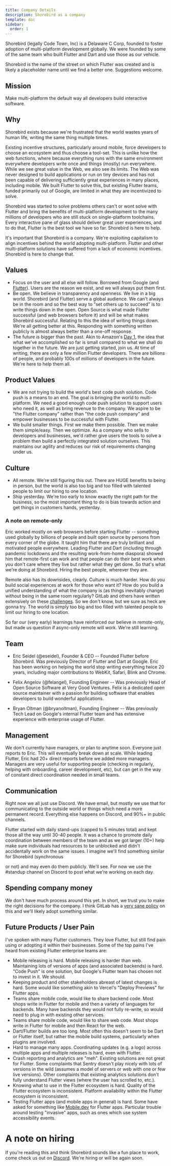 ```yaml
---
title: Company Details
description: Shorebird as a company
template: doc
sidebar:
  order: 1
---
```


Shorebird (legally Code Town, Inc) is a Delaware C Corp, founded to foster
adoption of multi-platform development globally. We were founded by some of the
same team who built Flutter and Dart and use those as our vehicle.

Shorebird is the name of the street on which Flutter was created and is likely a
placeholder name until we find a better one. Suggestions welcome.

## Mission

Make multi-platform the default way all developers build interactive software.

## Why

Shorebird exists because we're frustrated that the world wastes years of human
life, writing the same thing multiple times.

Existing incentive structures, particularly around mobile, force developers to
choose an ecosystem and thus choose a tool-set. This is unlike how the web
functions, where because everything runs with the same environment everywhere
developers write once and things (mostly) run everywhere. While we see great
value in the Web, we also see its limits. The Web was never designed to build
applications or run on tiny devices and has not been capable of delivering
sufficiently great experiences in many places, including mobile. We built
Flutter to solve this, but existing Flutter teams, funded primarily out of
Google, are limited in what they are incentivized to solve.

Shorebird was started to solve problems others can't or wont solve with Flutter
and bring the benefits of multi-platform development to the many millions of
developers who are still stuck on single-platform toolchains. Every interactive
pane of glass should deliver great user experiences, and to do that, Flutter is
the best tool we have so far. Shorebird is here to help.

It's important that Shorebird is a company. We're exploiting capitalism to align
incentives behind the world adopting multi-platform. Flutter and other
multi-platform solutions have suffered from a lack of economic incentives.
Shorebird is here to change that.

## Values

- Focus on the user and all else will follow. Borrowed from Google (and
  [Flutter](https://github.com/flutter/flutter/wiki/Values)). Users are the
  reason we exist, and we will always put them first.
- Be open. We believe in transparency and openness. We live in a big world.
  Shorebird (and Flutter) serve a global audience. We can't always be in the
  room and so the best way to "set others up to succeed" is to write things down
  in the open. Open Source is what made Flutter successful (and web browsers
  before it) and will be what makes Shorebird successful. Relating to this the
  idea of writing things down. We're all getting better at this. Responding with
  something written publicly is almost always better than a one-off response.
- The future is bigger than the past. Akin to Amazon's
  [Day 1](https://www.aboutamazon.com/about-us), the idea that what we've
  accomplished so far is small compared to what we shall do together in the
  future. We are just getting started, join us. At time of writing, there are
  only a few million Flutter developers. There are billions of people, and
  probably 100s of millions of developers in the future. We're here to help them
  all.

## Product Values

- We are not trying to build the world's best code push solution. Code push is a
  means to an end. The goal is bringing the world to multi-platform. We need a
  good enough code push solution to support users who need it, as well as bring
  revenue to the company. We aspire to be "the Flutter company" rather than "the
  code push company" and empower businesses to be successful with Flutter.
- We build smaller things. First we make them possible. Then we make them
  simple/easy. Then we optimize. As a company who sells to developers and
  businesses, we'd rather give users the tools to solve a problem then build a
  perfectly integrated solution ourselves. This maintains our agility and
  reduces our risk of requirements changing under us.

## Culture

- All remote. We're still figuring this out. There are HUGE benefits to being in
  person, but the world is also too big and too filled with talented people to
  limit our hiring to one location.
- Ship yesterday. We're too early to know exactly the right path for the
  business, so the most important thing to do is bias towards action and get
  things in customers hands, yesterday.

### A note on remote-only

Eric worked mostly on web browsers before starting Flutter -- something used
globally by billions of people and built open source by persons from every
corner of the globe. It taught him that there are truly brilliant and motivated
people everywhere. Leading Flutter and Dart (including through pandemic
lockdowns and the resulting work-from-home diaspora) showed him that
remote-first can work and that people can do their best work when you don't care
where they live but rather what they get done. So that's what we're doing at
Shorebird. Hiring the best people, wherever they are.

Remote also has its downsides, clearly. Culture is much harder. How do you build
social experiences at work for those who want it? How do you build a unified
understanding of what the company is (as things inevitably change) without being
in the same room regularly? GitLab and others have written extensively on these
[challenges](https://about.gitlab.com/company/culture/all-remote/guide/). So we
don't know, but we sure as heck are gonna try. The world is simply too big and
too filled with talented people to limit our hiring to one location.

So far our (very early) learnings have reinforced our believe in remote-only,
but made us question if async-only remote will work. We're still learning.

## Team

- Eric Seidel (@eseidel), Founder & CEO -- Founded Flutter before Shorebird. Was
  previously Director of Flutter and Dart at Google. Eric has been working on
  helping the world stop writing everything twice 20 years, including major
  contributions to WebKit, Safari, Blink and Chrome.

- Felix Angelov (@felangel), Founding Engineer -- Was previously Head of Open
  Source Software at Very Good Ventures. Felix is a dedicated open source
  maintainer with a passion for building software that enables developers to
  build wonderful applications.

- Bryan Oltman (@bryanoltman), Founding Engineer -- Was previously Tech Lead on
  Google's internal Flutter team and has extensive experience with enterprise
  usage of Flutter.

## Management

We don't currently have managers, or plan to anytime soon. Everyone just reports
to Eric. This will eventually break down at scale. While leading Flutter, Eric
had 20+ direct reports before we added more managers. Managers are very useful
for supporting people (checking in regularly, helping with onboarding, career
development, etc), but can get in the way of constant direct coordination needed
in small teams.

## Communication

Right now we all just use Discord. We have email, but mostly we use that for
communicating to the outside world or things which need a more permanent record.
Everything else happens on Discord, and 90%+ in public channels.

Flutter started with daily stand-ups (capped to 5 minutes total) and kept those
all the way until 30-40 people. It was a chance to promote daily coordination
between members of the team and as we got larger (10+) help make sure
individuals had resources to be unblocked and didn't accidentally work on the
same issues. I imagine we'll find something similar for Shorebird (synchronous

<!--- cspell:disable-next-line -->

or not) and may even do them publicly. We'll see. For now we use the #standup
channel on Discord to post what we're working on each day.

## Spending company money

We don't have much process around this yet. In short, we trust you to make the
right decisions for the company. I think GitLab has a
[very sane policy](https://about.gitlab.com/handbook/spending-company-money/) on
this and we'll likely adopt something similar.

## Future Products / User Pain

I've spoken with many Flutter customers. They love Flutter, but still find pain
using or adopting it within their businesses. Some of the top pains I've heard
from existing Flutter enterprise teams are:

- Mobile releasing is hard. Mobile releasing is harder than web. Maintaining
  lots of versions of apps (and associated backends) is hard. "Code Push" is one
  solution, but Google's Flutter team has chosen not to invest in it. We should.
- Keeping product and other stakeholders abreast of latest changes is hard. Some
  would like something akin to Vercel's "Deploy Previews" for Flutter apps.
- Teams share mobile code, would like to share backend code. Most shops write in
  Flutter for mobile and then a variety of languages for backends. Many have
  backends they would not fully re-write, so would need to plug in with existing
  other services.
- Teams share mobile code, would like to share web code. Most shops write in
  Flutter for mobile and then React for the web.
- Dart/Flutter builds are too long. Most often this doesn't seem to be Dart or
  Flutter itself, but rather the mobile build systems, particularly when plugins
  are involved.
- Hard to manage many apps. Coordinating updates (e.g. a logo) across multiple
  apps and multiple releases is hard, even with Flutter.
- Crash reporting and analytics are "meh". Existing solutions are not great for
  Flutter. Some complaints that Sentry doesn't play nicely with lots of versions
  in the wild (assumes a model of servers or web with one or few live versions).
  Other complaints that existing analytics solutions don't fully understand
  Flutter views (where the user has scrolled to, etc.).
- Knowing what to use in the Flutter ecosystem is hard. Quality of the Flutter
  ecosystem is inconsistent. Platform availability within the Flutter ecosystem
  is inconsistent.
- Testing Flutter apps (and mobile apps in general) is hard. Some have asked for
  something like [Mobile.dev](https://mobile.dev/) for Flutter apps. Particular
  trouble around testing "invasive" apps, such as ones which use system
  accessibility events.

# A note on hiring

If you're reading this and think Shorebird sounds like a fun place to work, come
check us out on [Discord](https://discord.gg/shorebird). We're hiring or will be
again soon.
